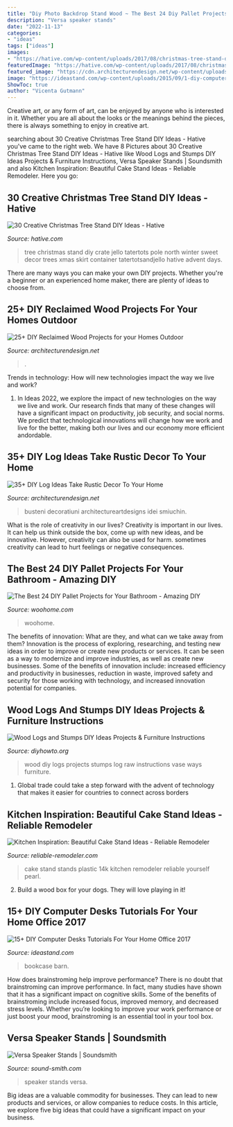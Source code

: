 ```yaml
---
title: "Diy Photo Backdrop Stand Wood ~ The Best 24 Diy Pallet Projects For Your Bathroom"
description: "Versa speaker stands"
date: "2022-11-13"
categories:
- "ideas"
tags: ["ideas"]
images:
- "https://hative.com/wp-content/uploads/2017/08/christmas-tree-stand-diy/26-christmas-tree-stand-diy-ideas.jpg"
featuredImage: "https://hative.com/wp-content/uploads/2017/08/christmas-tree-stand-diy/26-christmas-tree-stand-diy-ideas.jpg"
featured_image: "https://cdn.architecturendesign.net/wp-content/uploads/2014/09/22-Hooks-on-a-log.jpg"
image: "https://ideastand.com/wp-content/uploads/2015/09/1-diy-computer-desk-ideas-tutorials.jpg"
ShowToc: true
author: "Vicenta Gutmann"
---
```



Creative art, or any form of art, can be enjoyed by anyone who is interested in it. Whether you are all about the looks or the meanings behind the pieces, there is always something to enjoy in creative art.

	

		
searching about 30 Creative Christmas Tree Stand DIY Ideas - Hative you've came to the right web. We have 8 Pictures about 30 Creative Christmas Tree Stand DIY Ideas - Hative like Wood Logs and Stumps DIY Ideas Projects &amp; Furniture Instructions, Versa Speaker Stands | Soundsmith and also Kitchen Inspiration: Beautiful Cake Stand Ideas - Reliable Remodeler. Here you go:
		
    
## 30 Creative Christmas Tree Stand DIY Ideas - Hative

<img loading=lazy src="https://hative.com/wp-content/uploads/2017/08/christmas-tree-stand-diy/26-christmas-tree-stand-diy-ideas.jpg" onerror="this.onerror=null;this.src='https://tse2.mm.bing.net/th?id=OIP.ChsWZKAVckflDzBtpfOengHaLL&amp;pid=15.1';" alt="30 Creative Christmas Tree Stand DIY Ideas - Hative">

_Source: hative.com_

>tree christmas stand diy crate jello tatertots pole north winter sweet decor trees xmas skirt container tatertotsandjello hative advent days. 

	

There are many ways you can make your own DIY projects. Whether you're a beginner or an experienced home maker, there are plenty of ideas to choose from.

    
## 25+ DIY Reclaimed Wood Projects For Your Homes Outdoor

<img loading=lazy src="https://cdn.architecturendesign.net/wp-content/uploads/2015/05/AD-Outdoor-Reclaimed-Wood-Projects-2.jpg" onerror="this.onerror=null;this.src='https://tse1.mm.bing.net/th?id=OIP.0mmlY4TGyNcGmOzJRxWhHQHaLL&amp;pid=15.1';" alt="25+ DIY Reclaimed Wood Projects for your Homes Outdoor">

_Source: architecturendesign.net_

>. 

	

Trends in technology: How will new technologies impact the way we live and work?
1. In Ideas 2022, we explore the impact of new technologies on the way we live and work. Our research finds that many of these changes will have a significant impact on productivity, job security, and social norms. We predict that technological innovations will change how we work and live for the better, making both our lives and our economy more efficient andordable.

    
## 35+ DIY Log Ideas Take Rustic Decor To Your Home

<img loading=lazy src="https://cdn.architecturendesign.net/wp-content/uploads/2014/09/22-Hooks-on-a-log.jpg" onerror="this.onerror=null;this.src='https://tse3.mm.bing.net/th?id=OIP.V7pIA0b_pu5X98JqS4kIawHaLH&amp;pid=15.1';" alt="35+ DIY Log Ideas Take Rustic Decor To Your Home">

_Source: architecturendesign.net_

>busteni decoratiuni architectureartdesigns idei smiuchin. 

	

What is the role of creativity in our lives?
Creativity is important in our lives. It can help us think outside the box, come up with new ideas, and be innovative. However, creativity can also be used for harm. sometimes creativity can lead to hurt feelings or negative consequences.

    
## The Best 24 DIY Pallet Projects For Your Bathroom - Amazing DIY

<img loading=lazy src="https://www.woohome.com/wp-content/uploads/2016/05/bathroom-pallet-projects-woohome-19.jpg" onerror="this.onerror=null;this.src='https://tse2.mm.bing.net/th?id=OIP.ayITAhFK5Lpj8BDt70r07QHaLh&amp;pid=15.1';" alt="The Best 24 DIY Pallet Projects for Your Bathroom - Amazing DIY">

_Source: woohome.com_

>woohome. 

	

The benefits of innovation: What are they, and what can we take away from them?
Innovation is the process of exploring, researching, and testing new ideas in order to improve or create new products or services. It can be seen as a way to modernize and improve industries, as well as create new businesses. Some of the benefits of innovation include: increased efficiency and productivity in businesses, reduction in waste, improved safety and security for those working with technology, and increased innovation potential for companies.

    
## Wood Logs And Stumps DIY Ideas Projects &amp; Furniture Instructions

<img loading=lazy src="http://www.diyhowto.org/wp-content/uploads/2019/04/20-Ways-to-Use-Raw-Wood-Logs-and-Stumps-11.jpg" onerror="this.onerror=null;this.src='https://tse1.mm.bing.net/th?id=OIP.zAq6iVZTzV8XjAWt07_CfwHaPl&amp;pid=15.1';" alt="Wood Logs and Stumps DIY Ideas Projects &amp; Furniture Instructions">

_Source: diyhowto.org_

>wood diy logs projects stumps log raw instructions vase ways furniture. 

	

1. Global trade could take a step forward with the advent of technology that makes it easier for countries to connect across borders 

    
## Kitchen Inspiration: Beautiful Cake Stand Ideas - Reliable Remodeler

<img loading=lazy src="https://dyj7luh3166cu.cloudfront.net/wp-content/uploads/sites/6/2016/12/plastic-cake-stand.jpg" onerror="this.onerror=null;this.src='https://tse3.mm.bing.net/th?id=OIP.QnuDrC1eq9KasjdsLCdTmAHaLH&amp;pid=15.1';" alt="Kitchen Inspiration: Beautiful Cake Stand Ideas - Reliable Remodeler">

_Source: reliable-remodeler.com_

>cake stand stands plastic 14k kitchen remodeler reliable yourself pearl. 

	

2. Build a wood box for your dogs. They will love playing in it!

    
## 15+ DIY Computer Desks Tutorials For Your Home Office 2017

<img loading=lazy src="https://ideastand.com/wp-content/uploads/2015/09/1-diy-computer-desk-ideas-tutorials.jpg" onerror="this.onerror=null;this.src='https://tse4.mm.bing.net/th?id=OIP.dFzfkdoAhFf8NUIvCKW_EgHaJ4&amp;pid=15.1';" alt="15+ DIY Computer Desks Tutorials For Your Home Office 2017">

_Source: ideastand.com_

>bookcase barn. 

	

How does brainstroming help improve performance?
There is no doubt that brainstroming can improve performance. In fact, many studies have shown that it has a significant impact on cognitive skills. Some of the benefits of brainstroming include increased focus, improved memory, and decreased stress levels. Whether you’re looking to improve your work performance or just boost your mood, brainstroming is an essential tool in your tool box.

    
## Versa Speaker Stands | Soundsmith

<img loading=lazy src="https://sound-smith.com/sites/default/files/IMG_9794a_0.jpg" onerror="this.onerror=null;this.src='https://tse2.mm.bing.net/th?id=OIP.qwfsu7gbpyqXU1RtbmAY1wHaLH&amp;pid=15.1';" alt="Versa Speaker Stands | Soundsmith">

_Source: sound-smith.com_

>speaker stands versa. 

	

Big ideas are a valuable commodity for businesses. They can lead to new products and services, or allow companies to reduce costs. In this article, we explore five big ideas that could have a significant impact on your business.

